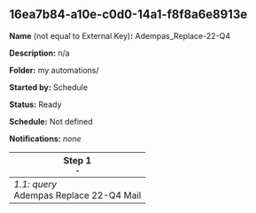 ## 16ea7b84-a10e-c0d0-14a1-f8f8a6e8913e

**Name** (not equal to External Key)**:** Adempas_Replace-22-Q4

**Description:** n/a

**Folder:** my automations/

**Started by:** Schedule

**Status:** Ready

**Schedule:** Not defined

**Notifications:** _none_


| Step 1<br>_<small>-</small>_ |
| --- |
| _1.1: query_<br>Adempas Replace 22-Q4 Mail |
